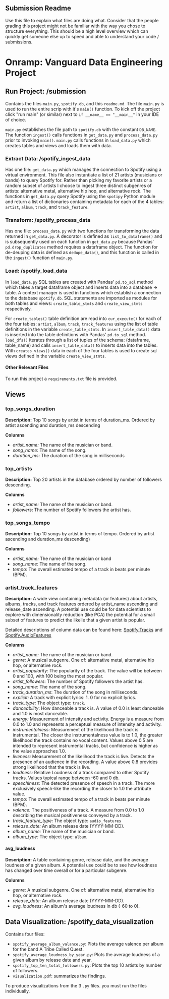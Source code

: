 ## Submission Readme

Use this file to explain what files are doing what.  Consider that the people grading this project might not be familiar with the way you chose to structure everything.  This should be a high level overview which can quickly get someone else up to speed and able to understand your code / submissions.

# Onramp: Vanguard Data Engineering Project

## Run Project: /submission
Contains the files `main.py`, `spotify.db`, and this `readme.md`. The file `main.py` is used to run the entire scrip with it's `main()` function. To kick off the project click "run main" (or similar) next to `if __name__ == "__main__"` in your IDE of choice. 

`main.py` establishes the file path to `spotify.db` with the constant `DB_NAME`. 
The function `ingest()` calls functions in `get_data.py` and `process_data.py` prior to invoking `main()`. 
`main.py` calls functions in `load_data.py` which creates tables and views and loads them with data.

### Extract Data: /spotify_ingest_data
Has one file: `get_data.py` which manages the connection to Spotify using a virtual environment. This file also instantiate a list of 21 artists (musicians or bands) to query Spotify for. Rather than picking my favorite artists or a random subset of artists I choose to ingest three distinct subgenres of artists: alternative metal, alternative hip hop, and alternative rock.
The functions in `get_data.py` query Spotify using the `spotipy` Python module and return a list of dictionaries containing metadata for each of the 4 tables: `artist`, `album`, `track`, and `track_feature`. 

### Transform: /spotify_process_data
Has one file: `process_data.py` with two functions for transforming the data returned in `get_data.py`. A decorator is defined as `list_to_dataframe()` and is subsequently used on each function in `get_data.py` because Pandas' `pd.drop_duplicates` method requires a dataframe object. The function for de-deuping data is defined as `dedupe_data()`, and this function is called in the `ingest()` function of `main.py`.

### Load: /spotify_load_data
In `load_data.py` SQL tables are created with Pandas' `pd.to_sql` method which takes a target dataframe object and inserts data into a database -> table. A context manager is used in functions which establish a connection to the database `spotify.db`. SQL statements are imported as modules for both tables and views: `create_table_stmts` and `create_view_stmts` respectively. 

For `create_tables()` table definition are read into `cur_execute()` for each of the four tables: `artist`, `album`, `track`, `track_features` using the list of table definitions in the variable `create_table_stmts`. 
In `insert_table_data()` data is inserted into the table definitions with Pandas' `pd.to_sql` method.
`load_dfs()` iterates through a list of tuples of the schema: (dataframe, table_name) and calls `insert_table_data()` to inserts data into the tables.
With `creates_views()` data in each of the four tables is used to create sql views defined in the variable `create_view_stmts`. 

#### Other Relevant Files
To run this project a `requirements.txt` file is provided.

## Views

### top_songs_duration
__Description:__ Top 10 songs by artist in terms of duration_ms. Ordered by artist ascending and duration_ms descending

__Columns__
- _artist_name:_ The name of the musician or band.
- _song_name_: The name of the song.
- _duration_ms_: The duration of the song in milliseconds

### top_artists
__Description:__ Top 20 artists in the database ordered by number of followers descending.

__Columns__
- _artist_name:_ The name of the musician or band.
- _followers_: The number of Spotify followers the artist has. 

### top_songs_tempo
__Description:__ Top 10 songs by artist in terms of tempo. Ordered by artist ascending and duration_ms descending)

__Columns__
- _artist_name:_ The name of the musician or band
- _song_name_: The name of the song.
- _tempo_: The overall estimated tempo of a track in beats per minute (BPM).

### artist_track_features
__Description:__ A wide view containing metadata (or features) about artists, albums, tracks, and track features ordered by artist_name ascending and release_date ascending.
A potential use could be for data scientists to explore with dimensionality reduction (like PCA) the potential for a small subset of features to predict the likelie that a given artist is popular.  

Detailed descriptions of column data can be found here: [Spotify.Tracks](https://hexdocs.pm/spotify_web_api/Spotify.Tracks.html#:~:text=of%20the%20track.-,The%20value%20will%20be%20between%200%20and%20100%2C%20with%20100,how%20recent%20those%20plays%20are.) 
and [Spotify.AudioFeatures](https://hexdocs.pm/spotify_web_api/Spotify.AudioFeatures.html#t:loudness/0)

__Columns__
- _artist_name:_ The name of the musician or band.
- _genre:_ A musical subgenre. One of: alternative metal, alternative hip hop, or alternative rock.
- _artist_popularity_: The popularity of the track. The value will be between 0 and 100, with 100 being the most popular.
- _artist_followers_: The number of Spotify followers the artist has.
- _song_name_: The name of the song.
- _track_duration_ms_: The duration of the song in milliseconds.
- _explicit:_ A track with explicit lyrics: 1. 0 for no explicit lyrics.
- _track_type:_ The object type: `track`.
- _danceability_: How danceable a track is. A value of 0.0 is least danceable and 1.0 is most danceable.
- _energy:_ Measurement of intensity and activity. Energy is a measure from 0.0 to 1.0 and represents a perceptual measure of intensity and activity.
- _instrumentalness_: Measurement of the likelihood the track is instrumental. The closer the instrumentalness value is to 1.0, the greater likelihood the track contains no vocal content. Values above 0.5 are intended to represent instrumental tracks, but confidence is higher as the value approaches 1.0.
- _liveness:_ Measurement of the likelihood the track is live. Detects the presence of an audience in the recording. A value above 0.8 provides strong likelihood that the track is live.
- _loudness:_ Relative Loudness of a track compared to other Spotify tracks. Values typical range between -60 and 0 db.
- _speechiness:_ The detected presence of speech in a track. The more exclusively speech-like the recording the closer to 1.0 the attribute value.
- _tempo:_ The overall estimated tempo of a track in beats per minute (BPM).
- _valence:_ The positiveness of a track. A measure from 0.0 to 1.0 describing the musical positiveness conveyed by a track.
- _track_feature_type:_ The object type: `audio_features`
- _release_date:_ An album release date (YYYY-MM-DD). 
- _album_name:_ The name of the musician or band.
- _album_type:_ The object type: `album`.

#### avg_loudness
__Description:__ A table containing genre, release date, and the average loudness of a given album. A potential use could be to see how loudness has changed over time overall or for a particular subgenre.

__Columns__
- _genre:_ A musical subgenre. One of: alternative metal, alternative hip hop, or alternative rock. 
- _release_date_: An album release date (YYYY-MM-DD).
- _avg_loudness_: An album's average loudness in db (-60 to 0).

## Data Visualization: /spotify_data_visualization
Contains four files: 
- `spotify_average_album_valance.py`: Plots the average valence per album for the band A Tribe Called Quest. 
- `spotify_average_loudness_by_year.py`: Plots the average loudness of a given album by release date and year.
- `spotify_top_ten_total_followers.py`: Plots the top 10 artists by number of followers.
- `visualization.pdf`: summarizes the findings.

To produce visualizations from the 3 `.py` files. you must run the files individually.
